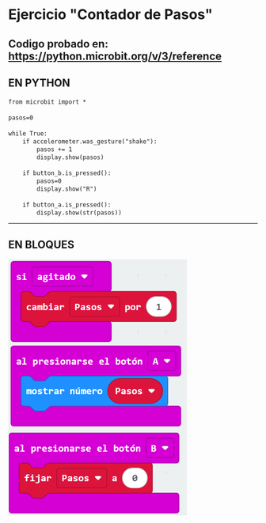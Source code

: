 # Ejercicio "Contador de Pasos"
Codigo probado en: https://python.microbit.org/v/3/reference
---
## EN PYTHON
```PY
from microbit import *

pasos=0 

while True:
    if accelerometer.was_gesture("shake"):
        pasos += 1
        display.show(pasos)

    if button_b.is_pressed():
        pasos=0
        display.show("R")

    if button_a.is_pressed():
        display.show(str(pasos))
```
---
## EN BLOQUES
![alt text](image.png)